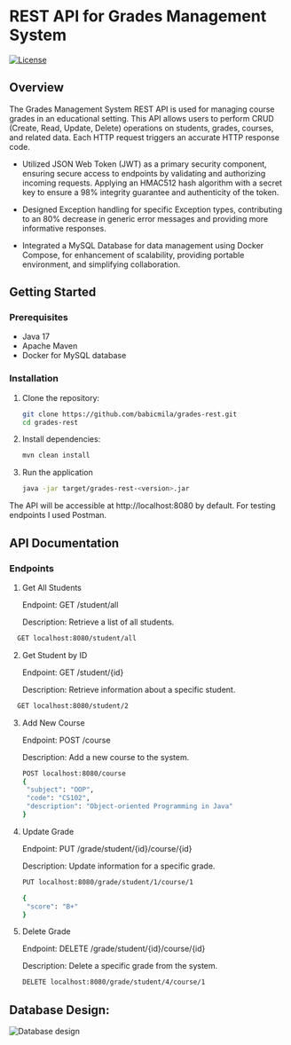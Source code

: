 # REST API for Grades Management System

[![License](https://img.shields.io/badge/license-MIT-blue.svg)](https://opensource.org/licenses/MIT)

## Overview

The Grades Management System REST API is used for managing course grades in an educational setting. This API allows users to perform CRUD (Create, Read, Update, Delete) operations on students, grades, courses, and related data. Each HTTP request triggers an accurate HTTP response code.
  
- Utilized JSON Web Token (JWT) as a primary security component, ensuring secure access to endpoints by validating and authorizing incoming requests. Applying an HMAC512 hash algorithm with a secret key to ensure a 98% integrity guarantee and authenticity of the token.

- Designed Exception handling for specific Exception types, contributing to an 80% decrease in generic error messages and providing more informative responses.

- Integrated a MySQL Database for data management using Docker Compose, for enhancement of scalability, providing portable environment, and simplifying collaboration.

## Getting Started

### Prerequisites

- Java 17
- Apache Maven
- Docker for MySQL database

### Installation

1. Clone the repository:

   ```bash
   git clone https://github.com/babicmila/grades-rest.git
   cd grades-rest

2. Install dependencies:

   ```bash
   mvn clean install

3. Run the application
   ```bash
   java -jar target/grades-rest-<version>.jar

The API will be accessible at http://localhost:8080 by default. For testing endpoints I used Postman.

## API Documentation

### Endpoints
1. Get All Students

   Endpoint: GET /student/all    
 
   Description: Retrieve a list of all students.

  ```bash
    GET localhost:8080/student/all
  ```

2. Get Student by ID

    Endpoint: GET /student/{id}
   
    Description: Retrieve information about a specific student.

  ```bash
    GET localhost:8080/student/2
  ```

3. Add New Course

    Endpoint: POST /course

    Description: Add a new course to the system.

   ```bash
   POST localhost:8080/course
   {
    "subject": "OOP",
    "code": "CS102",
    "description": "Object-oriented Programming in Java"
   }
   ```

4. Update Grade

     Endpoint: PUT /grade/student/{id}/course/{id}

     Description: Update information for a specific grade.

   ```bash
   PUT localhost:8080/grade/student/1/course/1

   {
    "score": "B+"
   }
   ```

5. Delete Grade

     Endpoint: DELETE /grade/student/{id}/course/{id}

     Description: Delete a specific grade from the system.

   ```bash
   DELETE localhost:8080/grade/student/4/course/1
   ```

## Database Design:

![Database design](https://github.com/babicmila/grades-rest/assets/57596723/78bc44a3-4887-46f1-98f3-7f51496abedd)

